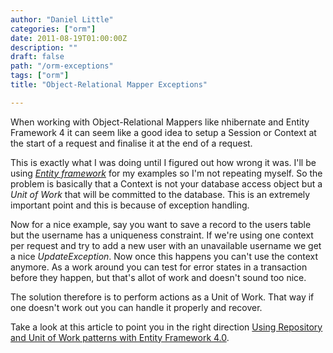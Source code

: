 ```yaml
---
author: "Daniel Little"
categories: ["orm"]
date: 2011-08-19T01:00:00Z
description: ""
draft: false
path: "/orm-exceptions"
tags: ["orm"]
title: "Object-Relational Mapper Exceptions"

---
```


When working with Object-Relational Mappers like nhibernate and Entity Framework 4 it can seem like a good idea to setup a Session or Context at the start of a request and finalise it at the end of a request.

This is exactly what I was doing until I figured out how wrong it was. I'll be using *[Entity framework](http://stackoverflow.com/questions/2478081/entity-framework-4-poco-where-to-start)* for my examples so I'm not repeating myself. So the problem is basically that a Context is not your database access object but a *Unit of Work* that will be committed to the database. This is an extremely important point and this is because of exception handling. 

Now for a nice example, say you want to save a record to the users table but the username has a uniqueness constraint. If we're using one context per request and try to add a new user with an unavailable username we get a nice *UpdateException*. Now once this happens you can't use the context anymore. As a work around you can test for error states in a transaction before they happen, but that's allot of work and doesn't sound too nice.

The solution therefore is to perform actions as a Unit of Work. That way if one doesn't work out you can handle it properly and recover.

Take a look at this article to point you in the right direction [Using Repository and Unit of Work patterns with Entity Framework 4.0](http://blogs.msdn.com/b/adonet/archive/2009/06/16/using-repository-and-unit-of-work-patterns-with-entity-framework-4-0.aspx).
